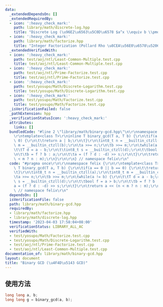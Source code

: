 ```yaml
---
data:
  _extendedDependsOn: []
  _extendedRequiredBy:
  - icon: ':heavy_check_mark:'
    path: library/math/discrete-log.hpp
    title: "Discrete Log (\u96E2\u6563\u5C0D\u6578 $a^x \\equiv b \\pmod m$)"
  - icon: ':heavy_check_mark:'
    path: library/math/factorize.hpp
    title: "Integer Factorization (Pollard Rho \u8CEA\u56E0\u6578\u5206\u89E3)"
  _extendedVerifiedWith:
  - icon: ':heavy_check_mark:'
    path: test/aoj/ntl/Least-Common-Multiple.test.cpp
    title: test/aoj/ntl/Least-Common-Multiple.test.cpp
  - icon: ':heavy_check_mark:'
    path: test/aoj/ntl/Prime-Factorize.test.cpp
    title: test/aoj/ntl/Prime-Factorize.test.cpp
  - icon: ':heavy_check_mark:'
    path: test/yosupo/Math/Discrete-Logarithm.test.cpp
    title: test/yosupo/Math/Discrete-Logarithm.test.cpp
  - icon: ':heavy_check_mark:'
    path: test/yosupo/Math/Factorize.test.cpp
    title: test/yosupo/Math/Factorize.test.cpp
  _isVerificationFailed: false
  _pathExtension: hpp
  _verificationStatusIcon: ':heavy_check_mark:'
  attributes:
    links: []
  bundledCode: "#line 2 \"library/math/binary-gcd.hpp\"\n\r\nnamespace felix {\r\n\
    \r\ntemplate<class T>\r\ninline T binary_gcd(T a, T b) {\r\n\tif(a == 0 || b ==\
    \ 0) {\r\n\t\treturn a | b;\r\n\t}\r\n\tint8_t n = __builtin_ctzll(a);\r\n\tint8_t\
    \ m = __builtin_ctzll(b);\r\n\ta >>= n;\r\n\tb >>= m;\r\n\twhile(a != b) {\r\n\
    \t\tT d = a - b;\r\n\t\tint8_t s = __builtin_ctzll(d);\r\n\t\tbool f = a > b;\r\
    \n\t\tb = f ? b : a;\r\n\t\ta = (f ? d : -d) >> s;\r\n\t}\r\n\treturn a << (n\
    \ < m ? n : m);\r\n}\r\n\r\n} // namespace felix\r\n"
  code: "#pragma once\r\n\r\nnamespace felix {\r\n\r\ntemplate<class T>\r\ninline\
    \ T binary_gcd(T a, T b) {\r\n\tif(a == 0 || b == 0) {\r\n\t\treturn a | b;\r\n\
    \t}\r\n\tint8_t n = __builtin_ctzll(a);\r\n\tint8_t m = __builtin_ctzll(b);\r\n\
    \ta >>= n;\r\n\tb >>= m;\r\n\twhile(a != b) {\r\n\t\tT d = a - b;\r\n\t\tint8_t\
    \ s = __builtin_ctzll(d);\r\n\t\tbool f = a > b;\r\n\t\tb = f ? b : a;\r\n\t\t\
    a = (f ? d : -d) >> s;\r\n\t}\r\n\treturn a << (n < m ? n : m);\r\n}\r\n\r\n}\
    \ // namespace felix\r\n"
  dependsOn: []
  isVerificationFile: false
  path: library/math/binary-gcd.hpp
  requiredBy:
  - library/math/factorize.hpp
  - library/math/discrete-log.hpp
  timestamp: '2023-04-03 17:58:04+08:00'
  verificationStatus: LIBRARY_ALL_AC
  verifiedWith:
  - test/yosupo/Math/Factorize.test.cpp
  - test/yosupo/Math/Discrete-Logarithm.test.cpp
  - test/aoj/ntl/Prime-Factorize.test.cpp
  - test/aoj/ntl/Least-Common-Multiple.test.cpp
documentation_of: library/math/binary-gcd.hpp
layout: document
title: "Binary GCD (\u4F4D\u5143 GCD)"
---
```


## 使用方法
```cpp
long long a, b;
long long g = binary_gcd(a, b);
```

